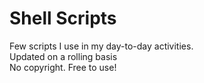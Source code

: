 Shell Scripts
======================
Few scripts I use in my day-to-day activities.<br>
Updated on a rolling basis<br>
No copyright. Free to use!